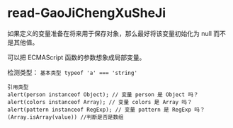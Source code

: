 # read-GaoJiChengXuSheJi

如果定义的变量准备在将来用于保存对象，那么最好将该变量初始化为 null 而不是其他值。<br>

可以把 ECMAScript 函数的参数想象成局部变量。<br>

检测类型：
`基本类型 typeof 'a' === 'string'`
```
引用类型 
alert(person instanceof Object); // 变量 person 是 Object 吗？
alert(colors instanceof Array); // 变量 colors 是 Array 吗？
alert(pattern instanceof RegExp); // 变量 pattern 是 RegExp 吗？
(Array.isArray(value)) //判断是否是数组

```
